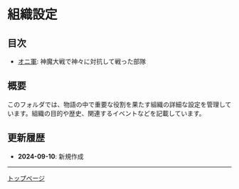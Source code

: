 # 組織設定

## 目次
- [オニ軍](onigun.md): 神魔大戦で神々に対抗して戦った部隊

## 概要
このフォルダでは、物語の中で重要な役割を果たす組織の詳細な設定を管理しています。組織の目的や歴史、関連するイベントなどを記載しています。

## 更新履歴
- **2024-09-10**: 新規作成

---
[トップページ](../index.md)